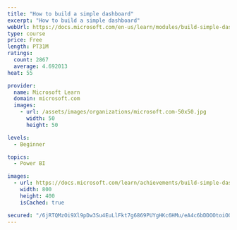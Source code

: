 ```yaml
---
title: "How to build a simple dashboard"
excerpt: "How to build a simple dashboard"
webUrl: https://docs.microsoft.com/en-us/learn/modules/build-simple-dashboard/
type: course
price: Free
length: PT31M
ratings:
  count: 2867
  average: 4.692013
heat: 55

provider:
  name: Microsoft Learn
  domain: microsoft.com
  images:
    - url: /assets/images/organizations/microsoft.com-50x50.jpg
      width: 50
      height: 50

levels:
  - Beginner

topics:
  - Power BI

images:
  - url: https://docs.microsoft.com/learn/achievements/build-simple-dashboard-social.png
    width: 800
    height: 400
    isCached: true

secured: "/6jRTQMzOi9Xl9pDw3Su4EuLlFkt7g6869PUYgHKc6HMu/eA4c6bDDOOtoiOQyMe8oMOI689t7wChFXtEEda1VyXlQfduiguYNK0GbWx8NnQY0D5e7ajGBI9sDcs1DAEt4SDLFT+JfMN7DXGHuTpp+IoOrss5Y2jQZp1KIo4WYysMm5UslAMdTfEBZXtucy4zeos82nnVclMsXvohk2sCiSl7Bc6SuhwBvsgrZnRwx7a38cxMwX34K/X072yb8gQSVgdOVOoaIhzVLgcE9ZmxYWHm2lbGF3dlqZdKjQRZwa7wVvLNIuzWvXooHOzpQGy2fWe5rlB9z+dmBDPztBq8510qlQ01cEX+WEjUrxVnO3u8gw+7ARDAwkRFHZZG+aHxOK0YZziPxELC2G6Amp/jHadZl62fsex89VOKLXgjt4=;2NL27GO0toiVYXlBksNG+Q=="
---
```


